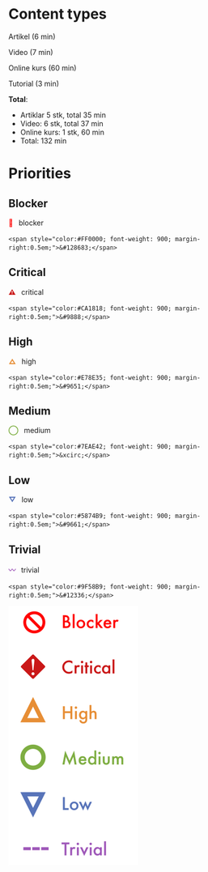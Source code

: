 # Content types

Artikel (6 min)

Video (7 min)

Online kurs (60 min)

Tutorial (3 min)

**Total**:

- Artiklar  5 stk, total 35 min
- Video: 6 stk, total 37 min
- Online kurs: 1 stk, 60 min
- Total: 132 min

# Priorities

## Blocker

<span style="color:#FF0000; font-weight: 900; margin-right:0.5em">&#128683;</span> blocker

 `<span style="color:#FF0000; font-weight: 900; margin-right:0.5em;">&#128683;</span>`

## Critical

<span style="color:#CA1818; font-weight: 900; margin-right:0.5em;">&#9888;</span> critical

 `<span style="color:#CA1818; font-weight: 900; margin-right:0.5em;">&#9888;</span>`

## High
<span style="color:#E78E35; font-weight: 900; margin-right:0.5em;">&#9651;</span> high

 `<span style="color:#E78E35; font-weight: 900; margin-right:0.5em;">&#9651;</span>`

## Medium

<span style="color:#7EAE42; font-weight: 900; margin-right:0.5em;">&xcirc;</span> medium

 `<span style="color:#7EAE42; font-weight: 900; margin-right:0.5em;">&xcirc;</span> `

## Low
<span style="color:#5874B9; font-weight: 900; margin-right:0.5em;">&#9661;</span> low

 `<span style="color:#5874B9; font-weight: 900; margin-right:0.5em;">&#9661;</span>`

## Trivial
<span style="color:#9F58B9; font-weight: 900; margin-right:0.5em;">&#12336;</span> trivial

 `<span style="color:#9F58B9; font-weight: 900; margin-right:0.5em;">&#12336;</span>`

<img src="prios.png" style="zoom:50%;" />